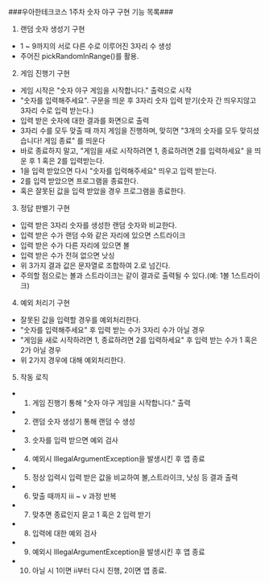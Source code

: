 ###우아한테크코스 1주차 숫자 야구 구현 기능 목록###

1. 랜덤 숫자 생성기 구현 
- 1 ~ 9까지의 서로 다른 수로 이루어진 3자리 수 생성
- 주어진 pickRandomInRange()를 활용.

2. 게임 진행기 구현
- 게임 시작은 "숫자 야구 게임을 시작합니다." 출력으로 시작
- "숫자를 입력해주세요". 구문을 띄운 후 3자리 숫자 입력 받기(숫자 간 띄우지않고 3자리 수로 입력 받는다.)
- 입력 받은 숫자에 대한 결과를 화면으로 출력
- 3자리 수를 모두 맞출 때 까지 게임을 진행하며, 맞히면 "3개의 숫자를 모두 맞히셨습니다! 게임 종료" 를 띄운다
- 바로 종료하지 말고, "게임을 새로 시작하려면 1, 종료하려면 2를 입력하세요" 을 띄운 후 1 혹은 2를 입력받는다.
- 1을 입력 받았으면 다시 "숫자를 입력해주세요" 띄우고 입력 받는다.
- 2를 입력 받았으면 프로그램을 종료한다.
- 혹은 잘못된 값을 입력 받았을 경우 프로그램을 종료한다.

3. 정답 판별기 구현
- 입력 받은 3자리 숫자를 생성한 랜덤 숫자와 비교한다.
- 입력 받은 수가 랜덤 수와 같은 자리에 있으면 스트라이크
- 입력 받은 수가 다른 자리에 있으면 볼
- 입력 받은 수가 전혀 없으면 낫싱
- 위 3가지 결과 값은 문자열로 조합하여 2.로 넘긴다.
- 주의할 점으로는 볼과 스트라이크는 같이 결과로 출력될 수 있다.(예: 1볼 1스트라이크)

4. 예외 처리기 구현
- 잘못된 값을 입력할 경우를 예외처리한다.
- "숫자를 입력해주세요" 후 입력 받는 수가 3자리 수가 아닐 경우
- "게임을 새로 시작하려면 1, 종료하려면 2를 입력하세요" 후 입력 받는 수가 1 혹은 2가 아닐 경우
- 위 2가지 경우에 대해 예외처리한다.

5. 작동 로직 
- 1. 게임 진행기 통해 "숫자 야구 게임을 시작합니다." 출력
- 2. 랜덤 숫자 생성기 통해 랜덤 수 생성
- 3. 숫자를 입력 받으면 예외 검사
- 4. 예외시 IllegalArgumentException을 발생시킨 후 앱 종료
- 5. 정상 입력시 입력 받은 값을 비교하여 볼,스트라이크, 낫싱 등 결과 출력
- 6. 맞출 때까지 iii ~ v 과정 반복
- 7. 맞추면 종료인지 묻고 1 혹은 2 입력 받기
- 8. 입력에 대한 예외 검사
- 9. 예외시 IllegalArgumentException을 발생시킨 후 앱 종료
- 10. 아닐 시 1이면 ii부터 다시 진행, 2이면 앱 종료.